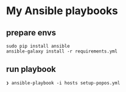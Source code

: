# My Ansible playbooks

## prepare envs

```
sudo pip install ansible
ansible-galaxy install -r requirements.yml
```

## run playbook

```
❯ ansible-playbook -i hosts setup-popos.yml
```

